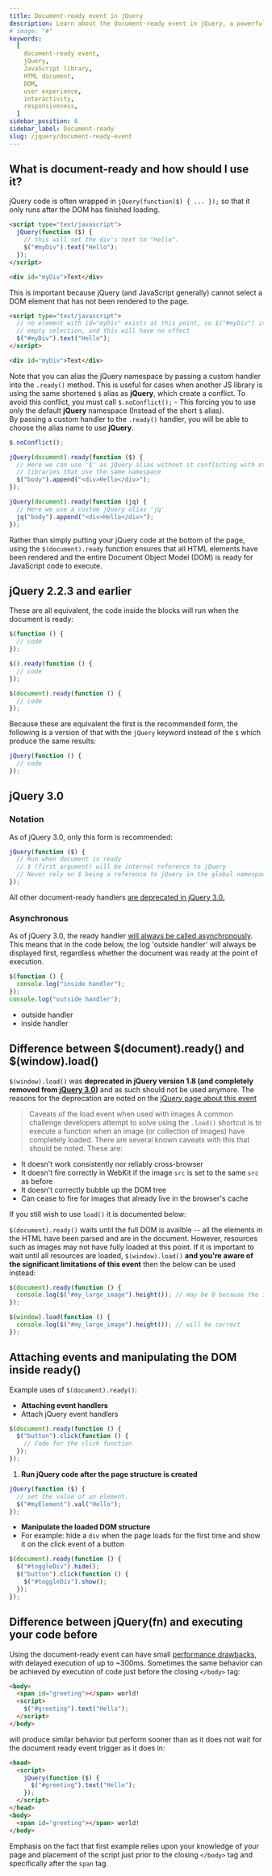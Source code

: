 ```yaml
---
title: Document-ready event in jQuery
description: Learn about the document-ready event in jQuery, a powerful JavaScript library. The document-ready event allows you to execute code when the HTML document has finished loading and is ready for manipulation. This event is commonly used to ensure that your JavaScript code runs only after the DOM (Document Object Model) is fully loaded, providing a smoother user experience. Discover how to use this event to enhance the interactivity and responsiveness of your web pages with jQuery
# image: "#"
keywords:
  [
    document-ready event,
    jQuery,
    JavaScript library,
    HTML document,
    DOM,
    user experience,
    interactivity,
    responsiveness,
  ]
sidebar_position: 6
sidebar_label: Document-ready
slug: /jquery/document-ready-event
---
```


## What is document-ready and how should I use it?

jQuery code is often wrapped in `jQuery(function($) { ... });` so that it only runs after the DOM has finished loading.

```html
<script type="text/javascript">
  jQuery(function ($) {
    // this will set the div's text to "Hello".
    $("#myDiv").text("Hello");
  });
</script>

<div id="myDiv">Text</div>
```

This is important because jQuery (and JavaScript generally) cannot select a DOM element that has not been rendered to the page.

```html
<script type="text/javascript">
  // no element with id="myDiv" exists at this point, so $("#myDiv") is an
  // empty selection, and this will have no effect
  $("#myDiv").text("Hello");
</script>

<div id="myDiv">Text</div>
```

Note that you can alias the jQuery namespace by passing a custom handler into the `.ready()` method. This is useful for cases when another JS library is using the same shortened `$` alias as **jQuery**, which create a conflict.
To avoid this conflict, you must call `$.noConflict();` - This forcing you to use only the default **jQuery** namespace (Instead of the short `$` alias).<br />
By passing a custom handler to the `.ready()` handler, you will be able to choose the alias name to use **jQuery**.

```js
$.noConflict();

jQuery(document).ready(function ($) {
  // Here we can use '$' as jQuery alias without it conflicting with other
  // libraries that use the same namespace
  $("body").append("<div>Hello</div>");
});

jQuery(document).ready(function (jq) {
  // Here we use a custom jQuery alias 'jq'
  jq("body").append("<div>Hello</div>");
});
```

Rather than simply putting your jQuery code at the bottom of the page, using the `$(document).ready` function ensures that all HTML elements have been rendered and the entire Document Object Model (DOM) is ready for JavaScript code to execute.

## jQuery 2.2.3 and earlier

These are all equivalent, the code inside the blocks will run when the document is ready:

```js
$(function () {
  // code
});

$().ready(function () {
  // code
});

$(document).ready(function () {
  // code
});
```

Because these are equivalent the first is the recommended form, the following is a version of that with the `jQuery` keyword instead of the `$` which produce the same results:

```js
jQuery(function () {
  // code
});
```

## jQuery 3.0

### Notation

As of jQuery 3.0, only this form is recommended:

```js
jQuery(function ($) {
  // Run when document is ready
  // $ (first argument) will be internal reference to jQuery
  // Never rely on $ being a reference to jQuery in the global namespace
});
```

All other document-ready handlers [are deprecated in jQuery 3.0.](https://jquery.com/upgrade-guide/3.0/#deprecated-document-ready-handlers-other-than-jquery-function)

### Asynchronous

As of jQuery 3.0, the ready handler [will always be called asynchronously](https://jquery.com/upgrade-guide/3.0/#breaking-change-document-ready-handlers-are-now-asynchronous). This means that in the code below, the log 'outside handler' will always be displayed first, regardless whether the document was ready at the point of execution.

```js
$(function () {
  console.log("inside handler");
});
console.log("outside handler");
```

>

- outside handler
- inside handler

## Difference between $(document).ready() and $(window).load()

`$(window).load()` was **deprecated in jQuery version 1.8 (and completely removed from [jQuery 3.0](https://jquery.com/upgrade-guide/3.0/#breaking-change-load-unload-and-error-removed))** and as such should not be used anymore. The reasons for the deprecation are noted on the [jQuery page about this event](http://api.jquery.com/load-event/)

> Caveats of the load event when used with images
> A common challenge developers attempt to solve using the `.load()` shortcut is to execute a function when an image (or collection of images) have completely loaded. There are several known caveats with this that should be noted. These are:

- It doesn't work consistently nor reliably cross-browser
- It doesn't fire correctly in WebKit if the image `src` is set to the same `src` as before
- It doesn't correctly bubble up the DOM tree
- Can cease to fire for images that already live in the browser's cache

If you still wish to use `load()` it is documented below:

`$(document).ready()` waits until the full DOM is availble -- all the elements in the HTML have been parsed and are in the document. However, resources such as images may not have fully loaded at this point. If it is important to wait until all resources are loaded, `$(window).load()` **and you're aware of the significant limitations of this event** then the below can be used instead:

```js
$(document).ready(function () {
  console.log($("#my_large_image").height()); // may be 0 because the image isn't available
});

$(window).load(function () {
  console.log($("#my_large_image").height()); // will be correct
});
```

## Attaching events and manipulating the DOM inside ready()

Example uses of `$(document).ready()`:

- **Attaching event handlers**
- Attach jQuery event handlers

```js
$(document).ready(function () {
  $("button").click(function () {
    // Code for the click function
  });
});
```

1. **Run jQuery code after the page structure is created**

```js
jQuery(function ($) {
  // set the value of an element.
  $("#myElement").val("Hello");
});
```

- **Manipulate the loaded DOM structure**
- For example: hide a `div` when the page loads for the first time
  and show it on the click event of a button

```js
$(document).ready(function () {
  $("#toggleDiv").hide();
  $("button").click(function () {
    $("#toggleDiv").show();
  });
});
```

## Difference between jQuery(fn) and executing your code before

Using the document-ready event can have small [performance drawbacks](http://stackoverflow.com/q/9557846/938297), with delayed execution of up to ~300ms. Sometimes the same behavior can be achieved by execution of code just before the closing `</body>` tag:

```html
<body>
  <span id="greeting"></span> world!
  <script>
    $("#greeting").text("Hello");
  </script>
</body>
```

will produce similar behavior but perform sooner than as it does not wait for the document ready event trigger as it does in:

```html
<head>
  <script>
    jQuery(function ($) {
      $("#greeting").text("Hello");
    });
  </script>
</head>
<body>
  <span id="greeting"></span> world!
</body>
```

Emphasis on the fact that first example relies upon your knowledge of your page and placement of the script just prior to the closing `</body>` tag and specifically after the `span` tag.

